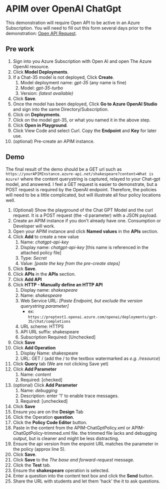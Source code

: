 # APIM over OpenAI ChatGpt

This demonstration will require Open API to be active in an Azure Subscription. You will need to fill out this form several days prior to the demonstration: [Open API Request](https://customervoice.microsoft.com/Pages/ResponsePage.aspx?id=v4j5cvGGr0GRqy180BHbR7en2Ais5pxKtso_Pz4b1_xUOFA5Qk1UWDRBMjg0WFhPMkIzTzhKQ1dWNyQlQCN0PWcu).

## Pre work

1. Sign into you Azure Subscription with Open AI and open The Azure OpenAI resource. 
2. Click **Model Deployments**.
3. If a Chat-35 model is not deployed, Click **Create**. 
   1. Model deployment name: *gpt-35* (any name is fine)
   2. Model: *gpt-35-turbo*
   3. Version: *(latest available)*
4. Click **Save**.
5.  Once the model has been deployed, Click **Go to Azure OpenAI Studio** and sign into the same Directory/Subscription.
6.  Click on **Deployments**.
7.  Click on the model gpt-35, or what you named it in the above step.
8.  Click **Open in Playground**.
9.  Click View Code and select Curl. Copy the **Endpoint** and **Key** for later use.
10. (optional) Pre-create an APIM instance. 

## Demo

The final result of the demo should be a GET url such as `https://yourAPIMInstance.azure-api.net/shakespeare?content=What is Azure?` where the content querystring is captured, relayed to your Chat-gpt model, and answered. I feel a GET request is easier to demonstrate, but a POST request is required by the OpenAI endpoint. Therefore, the policies will need to be a little complicated, but will illustrate all four policy locations well.

1. (Optional) Show the playground of the Chat GPT Model and the curl request. It is a POST request (the -d parameter) with a JSON payload. 
2. Create an APIM instance if you don't already have one. Consumption or Developer will work.
3. Open your APIM instance and click **Named values** in the **APIs** section.
4. Click **Add** to create a new value
   1. Name: *chatgpt-api-key* 
   2. Display name: *chatgpt-api-key* [this name is referenced in the attached policy file]
   3. Type: *Secret*
   4. Value: *[paste the key from the pre-create steps]*
5. Click **Save**.
6. Click **APIs** in the **APIs** section.
7. Click **Add API**
8. Click **HTTP - Manually define an HTTP API**
   1. Display name: *shakespeare*
   2. Name: *shakespeare*
   3. Web Service URL: *[Paste Endpoint, but exclude the version querystring parameter]*
      - ex: `https://preptest1.openai.azure.com/openai/deployments/gpt-35/chat/completions`
   4. URL scheme: HTTPS
   5. API URL suffix: shakespeare
   6. Subscription Required: [Unchecked]
9. Click **Save**
10. Click **Add Operation**
    1.  Display Name: shakespeare
    2.  URL: GET / (add the / to the textbox watermarked as *e.g. /resource*)
11. Click **Query** tab (We are not clicking Save yet)
12. Click **Add Parameter**
    1.  Name: *content*
    2.  Required: [checked]
13. (optional) Click **Add Parameter**
    1.  Name: *debugging*
    2.  Description: enter '1' to enable trace messages.
    3.  Required: [unchecked]
14. Click **Save**
15. Ensure you are on the **Design** Tab
16. Click the Operation **question**.
17. Click the **Policy Code Editor** button.
18. Paste in the content from the APIM-ChatGptPolicy.xml or APIM-ChatGptPolicy-trimmed.xml file. the trimmed file lacks and debugging output, but is cleaner and might be less distracting.
19. Ensure the api version from the enpoint URL matches the parameter in the policy (approx line 5).
20. Click **Save**.
21. Click **Save** to the *The base and forward-request* message.
22. Click the **Test** tab.
23. Ensure the **shakespeare** operation is selected.
24. Enter a question into the content text box and click the **Send** button.
25. Share the URL with students and let them 'hack' the it to ask questions.